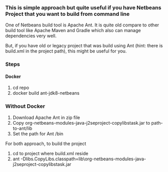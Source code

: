 ### This is simple approach but quite useful if you have Netbeans Project that you want to build from command line

One of Netbeans build tool is Apache Ant. It is quite old compare to other build tool like Apache Maven and Gradle which also can manage dependencies very well.

But, if you have old or legacy project that was build using Ant (hint: there is build.xml in the project path), this might be useful for you.


### Steps

#### Docker   

1. cd repo
2. docker build ant-jdk8-netbeans

### Without Docker 

1. Download Apache Ant in zip file
2. Copy org-netbeans-modules-java-j2seproject-copylibstask.jar to path-to-ant/lib
3. Set the path for Ant /bin

For both approach, to build the project

1. cd to project where build.xml reside
2. ant -Dlibs.CopyLibs.classpath=lib\org-netbeans-modules-java-j2seproject-copylibstask.jar
